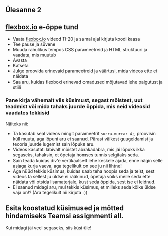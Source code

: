 ## Ülesanne 2

## [flexbox.io](https://flexbox.io) e-õppe tund

* Vaata [flexbox.io](https://flexbox.io) videod 11-20 ja samal ajal kirjuta koodi kaasa
* Tee pause ja süvene
* Muuda rahulikus tempos CSS parameetreid ja HTML struktuuri ja vaadata, mis muutub
* Avasta
* Katseta
* Julge proovida erinevaid parameetreid ja väärtusi, mida videos ette ei näidata
* Saa aru, kuidas flexboxi erinevad omadused mõjutavad lehe paigutust ja stiili

### Pane kirja vähemalt viis küsimust, segast mõistest, uut teadmist või mida tahaks juurde õppida, mis neid videosid vaadates tekkisid

Näiteks nii: 

  * Ta kasutab seal videos mingit parameetrit `surra-murra: 4;`, proovisin küll muuta, aga lõpuni aru ei saanud. Pärast väikest guugeldamist ja teooria juurde lugemist sain lõpuks aru.
  * Videos kasutati läbivalt mõistet abrakadabra, mis jäi lõpuks ikka segaseks, tahaksin, et õpetaja homses tunnis selgitaks seda.
  * Sain teada kuidas div'e vertikaalselt lehe keskele ajada, enne nägin selle asjaga kurja vaeva, aga tegelikult on see ju nii lihtne!
  * Aga nüüd tekkis küsimus, kuidas saab teha hoopis seda ja teist, sest videos ta sellest ju üldse ei rääkinud, õpetaja võiks meile seda ette näidata või otsida lisamaterjale, kust seda õppida, sest ise ei leidnud.
  * Ei saanud midagi aru, mul tekkis küsimus, et milleks seda kõike üldse vaja on!? (Ära tegelikult nii kirjuta :))

## Esita koostatud küsimused ja mõtted hindamiseks Teamsi assignmenti all.

Kui midagi jäi veel segaseks, siis küsi üle!